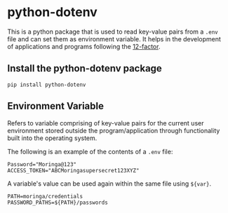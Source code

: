 # python-dotenv

This is a python package that is used to read key-value pairs from a `.env` file and can set them as environment variable. 
It helps in the development of applications and programs following the [12-factor](http://12factor.net/).

## Install the python-dotenv package
```
pip install python-dotenv
```

## Environment Variable
Refers to variable comprising of key-value pairs for the current user environment stored outside the program/application through functionality built into the operating system.

The following is an example of the contents of a `.env` file:

```
Password="Moringa@123"
ACCESS_TOKEN="ABCMoringasupersecret123XYZ"
```

A variable's value can be used again within the same file using `${var}`.

```
PATH=moringa/credentials
PASSWORD_PATHS=${PATH}/passwords
```
